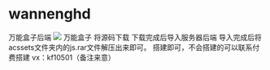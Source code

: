 # wannenghd
万能盒子后端
<img src="http://47.111.127.101/assets/upload/images/chouren_64804dae30bd2.jpg">
万能盒子
将源码下载
下载完成后导入服务器后端
导入完成后将acssets文件夹内的js.rar文件解压出来即可。
搭建即可，不会搭建的可以联系付费搭建
vx：kf10501（备注来意）
